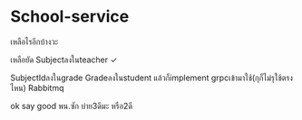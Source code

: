 # School-service
เหลือไรอีกบ้างวะ

เหลือยัด
Subjectลงในteacher ✓

SubjectIdลงในgrade
Gradeลงในstudent
แล้วก็implement grpcเข้ามาใช้(กุก็ไม่รุใช้ตรงไหน)
Rabbitmq

ok say good
พน.ซัก บ่าย3ดีมะ หรือ2ดี
